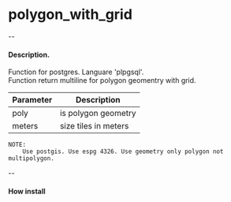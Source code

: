 # polygon_with_grid  
--  
#### Description.  
Function for postgres. Languare 'plpgsql'.  
Function return multiline for polygon geomentry with grid.  

| Parameter  | Description          |
|------------|--------------------- |
| poly       | is polygon geometry  |
| meters     | size tiles in meters |

	NOTE:  
		Use postgis. Use espg 4326. Use geometry only polygon not multipolygon.
--
#### How install
